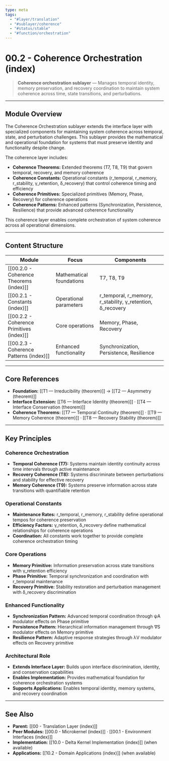 ```yaml
---
type: meta
tags:
  - "#layer/translation"
  - "#sublayer/coherence"
  - "#status/stable"
  - "#function/orchestration"
---
```


# 00.2 - Coherence Orchestration (index)

> **Coherence orchestration sublayer** — Manages temporal identity, memory preservation, and recovery coordination to maintain system coherence across time, state transitions, and perturbations.

---

## Module Overview

The Coherence Orchestration sublayer extends the interface layer with specialized components for maintaining system coherence across temporal, state, and perturbation challenges. This sublayer provides the mathematical and operational foundation for systems that must preserve identity and functionality despite change.

The coherence layer includes:
- **Coherence Theorems:** Extended theorems (T7, T8, T9) that govern temporal, recovery, and memory coherence
- **Coherence Constants:** Operational constants (r_temporal, r_memory, r_stability, γ_retention, δ_recovery) that control coherence timing and efficiency
- **Coherence Primitives:** Specialized primitives (Memory, Phase, Recovery) for coherence operations
- **Coherence Patterns:** Enhanced patterns (Synchronization, Persistence, Resilience) that provide advanced coherence functionality

This coherence layer enables complete orchestration of system coherence across all operational dimensions.

---

## Content Structure

| Module | Focus | Components |
|--------|-------|------------|
| [[00.2.0 - Coherence Theorems (index)]] | Mathematical foundations | T7, T8, T9 |
| [[00.2.1 - Constants (index)]] | Operational parameters | r_temporal, r_memory, r_stability, γ_retention, δ_recovery |
| [[00.2.2 - Coherence Primitives (index)]] | Core operations | Memory, Phase, Recovery |
| [[00.2.3 - Coherence Patterns (index)]] | Enhanced functionality | Synchronization, Persistence, Resilience |

---

## Core References

- **Foundation:** [[T1 — Irreducibility (theorem)]] → [[T2 — Asymmetry (theorem)]]
- **Interface Extension:** [[T6 — Interface Identity (theorem)]] · [[T4 — Interface Conservation (theorem)]]
- **Coherence Theorems:** [[T7 — Temporal Continuity (theorem)]] · [[T9 — Memory Coherence (theorem)]] · [[T8 — Recovery Stability (theorem)]]

---

## Key Principles

### **Coherence Orchestration**
- **Temporal Coherence (T7):** Systems maintain identity continuity across time intervals through active maintenance
- **Recovery Coherence (T8):** Systems discriminate between perturbations and stability for effective recovery
- **Memory Coherence (T9):** Systems preserve information across state transitions with quantifiable retention

### **Operational Constants**
- **Maintenance Rates:** r_temporal, r_memory, r_stability define operational tempos for coherence preservation
- **Efficiency Factors:** γ_retention, δ_recovery define mathematical relationships for coherence operations
- **Coordination:** All constants work together to provide complete coherence orchestration timing

### **Core Operations**
- **Memory Primitive:** Information preservation across state transitions with γ_retention efficiency
- **Phase Primitive:** Temporal synchronization and coordination with r_temporal maintenance
- **Recovery Primitive:** Stability restoration and perturbation management with δ_recovery discrimination

### **Enhanced Functionality**
- **Synchronization Pattern:** Advanced temporal coordination through ψA modulator effects on Phase primitive
- **Persistence Pattern:** Hierarchical information management through ∇S modulator effects on Memory primitive
- **Resilience Pattern:** Adaptive response strategies through λV modulator effects on Recovery primitive

### **Architectural Role**
- **Extends Interface Layer:** Builds upon interface discrimination, identity, and conservation capabilities
- **Enables Implementation:** Provides mathematical foundation for coherence orchestration systems
- **Supports Applications:** Enables temporal identity, memory systems, and recovery coordination

---

## See Also

- **Parent:** [[00 - Translation Layer (index)]]
- **Peer Modules:** [[00.0 - Microkernel (index)]] · [[00.1 - Environment Interfaces (index)]]
- **Implementation:** [[10.0 - Delta Kernel Implementation (index)]] (when available)
- **Applications:** [[10.2 - Domain Applications (index)]] (when available)
